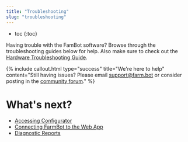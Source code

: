 ```yaml
---
title: "Troubleshooting"
slug: "troubleshooting"
---
```


* toc
{:toc}

Having trouble with the FamBot software? Browse through the troubleshooting guides below for help. Also make sure to check out the [Hardware Troubleshooting Guide](https://genesis.farm.bot/Extras/troubleshooting).

{%
include callout.html
type="success"
title="We're here to help"
content="Still having issues? Please email support@farm.bot or consider posting in the [community forum](https://forum.farmbot.org)."
%}


# What's next?

 * [Accessing Configurator](../Additional-Information/troubleshooting/accessing-configurator.md)
 * [Connecting FarmBot to the Web App](../Additional-Information/troubleshooting/connecting-farmbot-to-the-web-app.md)
 * [Diagnostic Reports](../Additional-Information/troubleshooting/diagnostic-reports.md)
